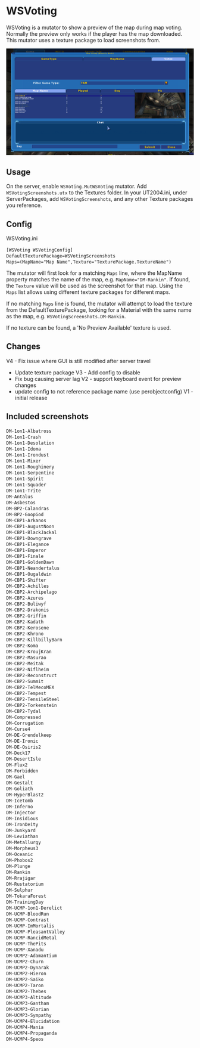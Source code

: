 # WSVoting


WSVoting is a mutator to show a preview of the map during map voting.  Normally the preview only works if the player has the map downloaded.  This mutator uses a texture package to load screenshots from.

![image](Pics/Preview.png)


## Usage 

On the server, enable `WSVoting.MutWSVoting` mutator.  Add `WSVotingScreenshots.utx` to the Textures folder.  In your UT2004.ini, under ServerPackages, add `WSVotingScreenshots`, and any other Texture packages you reference.


## Config

WSVoting.ini
```
[WSVoting WSVotingConfig]
DefaultTexturePackage=WSVotingScreenshots
Maps=(MapName="Map Name",Texture="TexturePackage.TextureName")
```

The mutator will first look for a matching `Maps` line, where the MapName property matches the name of the map, e.g. `MapName="DM-Rankin"`.  If found, the `Texture` value will be used as the screenshot for that map. Using the `Maps` list allows using different texture packages for different maps. 

If no matching `Maps` line is found, the mutator will attempt to load the texture from the DefaultTexturePackage, looking for a Material with the same name as the map, e.g. `WSVotingScreenshots.DM-Rankin`.  

If no texture can be found, a 'No Preview Available' texture is used.


## Changes

V4 - Fix issue where GUI is still modified after server travel
   - Update texture package 
V3 - Add config to disable
   - Fix bug causing server lag 
V2 - support keyboard event for preview changes
   - update config to not reference package name (use perobjectconfig)
V1 - initial release


## Included screenshots

```
DM-1on1-Albatross
DM-1on1-Crash
DM-1on1-Desolation
DM-1on1-Idoma
DM-1on1-Irondust
DM-1on1-Mixer
DM-1on1-Roughinery
DM-1on1-Serpentine
DM-1on1-Spirit
DM-1on1-Squader
DM-1on1-Trite
DM-Antalus
DM-Asbestos
DM-BP2-Calandras
DM-BP2-GoopGod
DM-CBP1-Arkanos
DM-CBP1-AugustNoon
DM-CBP1-BlackJackal
DM-CBP1-Downgrave
DM-CBP1-Elegance
DM-CBP1-Emperor
DM-CBP1-Finale
DM-CBP1-GoldenDawn
DM-CBP1-Neandertalus
DM-CBP1-Ougaldwin
DM-CBP1-Shifter
DM-CBP2-Achilles
DM-CBP2-Archipelago
DM-CBP2-Azures
DM-CBP2-Buliwyf
DM-CBP2-Drakonis
DM-CBP2-Griffin
DM-CBP2-Kadath
DM-CBP2-Kerosene
DM-CBP2-Khrono
DM-CBP2-KillbillyBarn
DM-CBP2-Koma
DM-CBP2-KroujKran
DM-CBP2-Masurao
DM-CBP2-Meitak
DM-CBP2-Niflheim
DM-CBP2-Reconstruct
DM-CBP2-Summit
DM-CBP2-TelMecoMEX
DM-CBP2-Tempest
DM-CBP2-TensileSteel
DM-CBP2-Torkenstein
DM-CBP2-Tydal
DM-Compressed
DM-Corrugation
DM-Curse4
DM-DE-Grendelkeep
DM-DE-Ironic
DM-DE-Osiris2
DM-Deck17
DM-DesertIsle
DM-Flux2
DM-Forbidden
DM-Gael
DM-Gestalt
DM-Goliath
DM-HyperBlast2
DM-Icetomb
DM-Inferno
DM-Injector
DM-Insidious
DM-IronDeity
DM-Junkyard
DM-Leviathan
DM-Metallurgy
DM-Morpheus3
DM-Oceanic
DM-Phobos2
DM-Plunge
DM-Rankin
DM-Rrajigar
DM-Rustatorium
DM-Sulphur
DM-TokaraForest
DM-TrainingDay
DM-UCMP-1on1-Derelict
DM-UCMP-BloodRun
DM-UCMP-Contrast
DM-UCMP-ImMortalis
DM-UCMP-PleasantValley
DM-UCMP-RancidMetal
DM-UCMP-ThePits
DM-UCMP-Xanadu
DM-UCMP2-Adamantium
DM-UCMP2-Churn
DM-UCMP2-Dynarak
DM-UCMP2-Hieron
DM-UCMP2-Saiko
DM-UCMP2-Taron
DM-UCMP2-Thebes
DM-UCMP3-Altitude
DM-UCMP3-Gantham
DM-UCMP3-Glorian
DM-UCMP3-Sympathy
DM-UCMP4-Elucidation
DM-UCMP4-Mania
DM-UCMP4-Propaganda
DM-UCMP4-Speos
```
